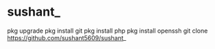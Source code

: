 # sushant_
pkg upgrade pkg install git pkg install php pkg install openssh git clone https://github.com/sushant5609/sushant_
